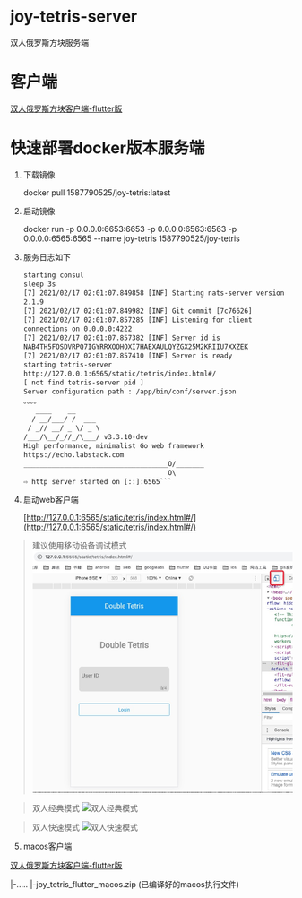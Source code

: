 # joy-tetris-server
双人俄罗斯方块服务端

# 客户端

[双人俄罗斯方块客户端-flutter版](https://github.com/liangdas/joy-tetris-flutter)


# 快速部署docker版本服务端

1. 下载镜像
    
    docker pull 1587790525/joy-tetris:latest
    
2. 启动镜像

    docker run -p 0.0.0.0:6653:6653 -p 0.0.0.0:6563:6563 -p 0.0.0.0:6565:6565 --name joy-tetris 1587790525/joy-tetris
    
3. 服务日志如下

    ```starting nats-server
    starting consul
    sleep 3s
    [7] 2021/02/17 02:01:07.849858 [INF] Starting nats-server version 2.1.9
    [7] 2021/02/17 02:01:07.849982 [INF] Git commit [7c76626]
    [7] 2021/02/17 02:01:07.857285 [INF] Listening for client connections on 0.0.0.0:4222
    [7] 2021/02/17 02:01:07.857382 [INF] Server id is NAB4TH5FOSDVRPQ7IGYRRXOOHOXI7HAEXAULQYZGX25M2KRIIU7XXZEK
    [7] 2021/02/17 02:01:07.857410 [INF] Server is ready
    starting tetris-server
    http://127.0.0.1:6565/static/tetris/index.html#/
    [ not find tetris-server pid ]
    Server configuration path : /app/bin/conf/server.json
    。。。。
       ____    __
      / __/___/ /  ___
     / _// __/ _ \/ _ \
    /___/\__/_//_/\___/ v3.3.10-dev
    High performance, minimalist Go web framework
    https://echo.labstack.com
    ____________________________________O/_______
                                        O\
    ⇨ http server started on [::]:6565```
    
4. 启动web客户端

    [http://127.0.0.1:6565/static/tetris/index.html#/](http://127.0.0.1:6565/static/tetris/index.html#/)
    
> 建议使用移动设备调试模式   
![web客户端](markdown/web-client.png)

> 双人经典模式
![双人经典模式](markdown/double-classic.gif)

> 双人快速模式
![双人快速模式](markdown/double-quick.gif)

5. macos客户端

[双人俄罗斯方块客户端-flutter版](https://github.com/liangdas/joy-tetris-flutter)

|-.....
|-joy_tetris_flutter_macos.zip (已编译好的macos执行文件)